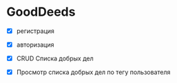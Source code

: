# GoodDeeds

- [x] регистрация
- [x] авторизация

- [x] CRUD Списка добрых дел

- [x] Просмотр списка добрых дел по тегу пользователя
